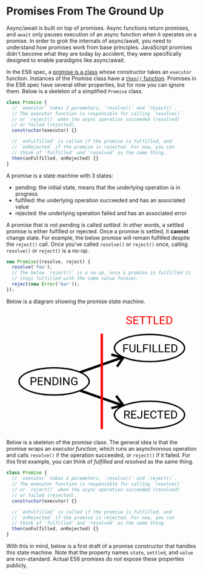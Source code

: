 # Promises From The Ground Up

Async/await is built on top of promises. Async functions return promises, and
`await` only pauses execution of an async function when it operates on a promise.
In order to grok the internals of async/await, you need to understand how
promises work from base principles. JavaScript promises didn't become what they
are today by accident, they were specifically designed to enable paradigms like
async/await.

In the ES6 spec, a [promise is a class](http://www.ecma-international.org/ecma-262/6.0/#sec-promise-executor) whose
constructor takes an `executor` function. Instances of the Promise class have a
[`then()` function](http://www.ecma-international.org/ecma-262/6.0/#sec-promise.prototype.then). Promises in the ES6 spec have several other properties, but for now you can
ignore them. Below is a skeleton of a simplified `Promise` class.

```javascript
class Promise {
  // `executor` takes 2 parameters, `resolve()` and `reject()`.
  // The executor function is responsible for calling `resolve()`
  // or `reject()` when the async operation succeeded (resolved)
  // or failed (rejected).
  constructor(executor) {}

  // `onFulfilled` is called if the promise is fulfilled, and
  // `onRejected` if the promise is rejected. For now, you can
  // think of 'fulfilled' and 'resolved' as the same thing.
  then(onFulfilled, onRejected) {}
}
```

A promise is a state machine with 3 states:

* pending: the initial state, means that the underlying operation is in progress
* fulfilled: the underlying operation succeeded and has an associated value
* rejected: the underlying operation failed and has an associated error

A promise that is not pending is called _settled_. In other words, a settled
promise is either fulfilled or rejected. Once a promise is settled,
it **cannot** change state.
For example, the below promise will remain fulfilled despite the `reject()` call.
Once you've called `resolve()` or `reject()` once, calling `resolve()` or `reject()`
is a no-op.

```javascript
new Promise((resolve, reject) {
  resolve('foo');
  // The below `reject()` is a no-op, once a promise is fulfilled it
  // stays fulfilled with the same value forever.
  reject(new Error('bar'));
});
```

Below is a diagram showing the promise state machine.

<svg xmlns="http://www.w3.org/2000/svg" width="800" height="520" viewbox="0 0 400 260">
  <line x1="100" y1="150" x2="300" y2="80" style="stroke:#000;stroke-width:5" />
  <line x1="100" y1="150" x2="300" y2="220" style="stroke:#000;stroke-width:5" />

  <line x1="245" y1="100" x2="220" y2="94" style="stroke:#000;stroke-width:5" />
  <line x1="245" y1="100" x2="232" y2="119" style="stroke:#000;stroke-width:5" />

  <line x1="245" y1="200" x2="230" y2="180" style="stroke:#000;stroke-width:5" />
  <line x1="245" y1="200" x2="220" y2="206" style="stroke:#000;stroke-width:5" />

  <!-- Pending -->
  <ellipse rx="75" ry="30" cx="100" cy="150" fill="#000"/>
  <ellipse rx="72" ry="27" cx="100" cy="150" fill="#fff"/>
  <text x="49" y="158" font-family="Roboto" font-size="24">
    PENDING
  </text>

  <!-- Fulfilled -->
  <ellipse rx="75" ry="30" cx="300" cy="80" fill="#000"/>
  <ellipse rx="72" ry="27" cx="300" cy="80" fill="#fff"/>
  <text x="243" y="89" font-family="Roboto" font-size="24">
    FULFILLED
  </text>

  <!-- Rejected -->
  <ellipse rx="75" ry="30" cx="300" cy="220" fill="#000"/>
  <ellipse rx="72" ry="27" cx="300" cy="220" fill="#fff"/>
  <text x="245" y="228" font-family="Roboto" font-size="24">
    REJECTED
  </text>

  <!-- Settled -->
  <line x1="200" y1="250" x2="200" y2="50" style="stroke:#f00;stroke-width:5" />
  <text x="250" y="30" font-family="Roboto" font-size="24" fill="red">
    SETTLED
  </text>
</svg>

Below is a skeleton of the promise class. The general idea is
that the promise wraps an _executor function_, which runs an
asynchronous operation and calls `resolve()` if the operation
succeeded, or `reject()` if it failed. For this first example,
you can think of _fulfilled_ and _resolved_ as the same thing.

```javascript
class Promise {
  // `executor` takes 2 parameters, `resolve()` and `reject()`.
  // The executor function is responsible for calling `resolve()`
  // or `reject()` when the async operation succeeded (resolved)
  // or failed (rejected).
  constructor(executor) {}

  // `onFulfilled` is called if the promise is fulfilled, and
  // `onRejected` if the promise is rejected. For now, you can
  // think of 'fulfilled' and 'resolved' as the same thing.
  then(onFulfilled, onRejected) {}
}
```


With this in mind, below is a first draft of a promise constructor that handles this state machine. Note that the property names `state`, `settled`, and `value`
are non-standard. Actual ES6 promises do *not* expose these properties publicly,
